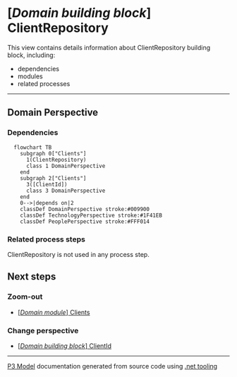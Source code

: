 ﻿
# [*Domain building block*] ClientRepository

This view contains details information about ClientRepository building block, including:
- dependencies
- modules
- related processes  

---



## Domain Perspective


### Dependencies

```mermaid
  flowchart TB
    subgraph 0["Clients"]
      1(ClientRepository)
      class 1 DomainPerspective
    end
    subgraph 2["Clients"]
      3([ClientId])
      class 3 DomainPerspective
    end
    0-->|depends on|2
    classDef DomainPerspective stroke:#009900
    classDef TechnologyPerspective stroke:#1F41EB
    classDef PeoplePerspective stroke:#FFF014
```

### Related process steps

ClientRepository is not used in any process step.  

## Next steps


### Zoom-out

- [[*Domain module*] Clients](../../../Modules/Sales/Clients/Clients.md)

### Change perspective

- [[*Domain building block*] ClientId](ClientId.md)

---

[P3 Model](https://github.com/P3-model/P3-model) documentation generated from source code using [.net tooling](https://github.com/P3-model/P3-model-dotnet)